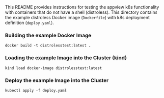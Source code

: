 This README provides instructions for testing the appview k8s functionality with containers that do not have a shell (distroless).
This directory contains the example distroless Docker image (`Dockerfile`) with k8s deployment definition (`deploy.yaml`).

### Building the example Docker Image

```
docker build -t distrolesstest:latest .
```

### Loading the example Image into the Cluster (kind)

```
kind load docker-image distrolesstest:latest
```

### Deploy the example Image into the Cluster

```
kubectl apply -f deploy.yaml
```

